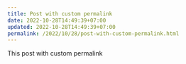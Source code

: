 ```yaml
---
title: Post with custom permalink
date: 2022-10-28T14:49:39+07:00
updated: 2022-10-28T14:49:39+07:00
permalink: /2022/10/28/post-with-custom-permalink.html
---
```


This post with custom permalink